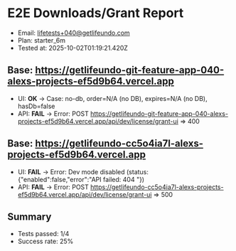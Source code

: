 # E2E Downloads/Grant Report
- Email: lifetests+040@getlifeundo.com
- Plan: starter_6m
- Tested at: 2025-10-02T01:19:21.420Z

## Base: https://getlifeundo-git-feature-app-040-alexs-projects-ef5d9b64.vercel.app
- UI: **OK** → Case: no-db, order=N/A (no DB), expires=N/A (no DB), hasDb=false
- API: **FAIL** → Error: POST https://getlifeundo-git-feature-app-040-alexs-projects-ef5d9b64.vercel.app/api/dev/license/grant-ui => 400

## Base: https://getlifeundo-cc5o4ia7l-alexs-projects-ef5d9b64.vercel.app
- UI: **FAIL** → Error: Dev mode disabled (status: {"enabled":false,"error":"API failed: 404 "})
- API: **FAIL** → Error: POST https://getlifeundo-cc5o4ia7l-alexs-projects-ef5d9b64.vercel.app/api/dev/license/grant-ui => 500

## Summary
- Tests passed: 1/4
- Success rate: 25%